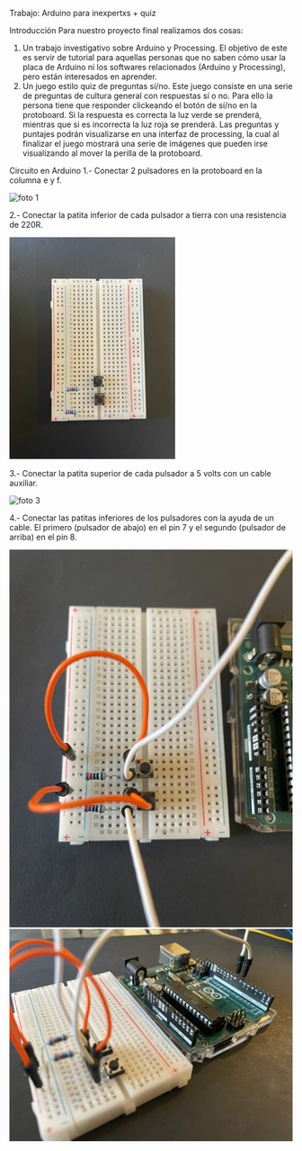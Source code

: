Trabajo: Arduino para inexpertxs + quiz

Introducción
Para nuestro proyecto final realizamos dos cosas:
1.	Un trabajo investigativo sobre Arduino y Processing. El objetivo de este es servir de tutorial para aquellas personas que no saben cómo usar la placa de Arduino ni los softwares relacionados (Arduino y Processing), pero están interesados en aprender. 
2.	Un juego estilo quiz de preguntas sí/no. Este juego consiste en una serie de preguntas de cultura general con respuestas sí o no. Para ello la persona tiene que responder clickeando el botón de sí/no en la protoboard. Si la respuesta es correcta la luz verde se prenderá, mientras que si es incorrecta la luz roja se prenderá. Las preguntas y puntajes podrán visualizarse en una interfaz de processing, la cual al finalizar el juego mostrará una serie de imágenes que pueden irse visualizando al mover la perilla de la protoboard.

Circuito en Arduino
1.- Conectar 2 pulsadores en la protoboard en la columna e y f.

![foto 1](https://github.com/vickgit201/aud5i022-2023-1/blob/main/proyecto-final/vickgit201/Imagen1.png)

2.- Conectar la patita inferior de cada pulsador a tierra con una resistencia de 220R.

![foto 2](https://github.com/vickgit201/ArduinoParaInexpertxsyEjemplo/blob/main/Imagen21.png)

3.- Conectar la patita superior de cada pulsador a 5 volts con un cable auxiliar. 

![foto 3](https://github.com/vickgit201/aud5i022-2023-1/blob/main/proyecto-final/vickgit201/Imagen22.png)

4.- Conectar las patitas inferiores de los pulsadores con la ayuda de un cable. El primero 
(pulsador de abajo) en el pin 7 y el segundo (pulsador de arriba) en el pin 8.

![foto 4](https://github.com/vickgit201/ArduinoParaInexpertxsyEjemplo/blob/main/Imagen23.png)
![foto 5](https://github.com/vickgit201/ArduinoParaInexpertxsyEjemplo/blob/main/Imagen24.png)




